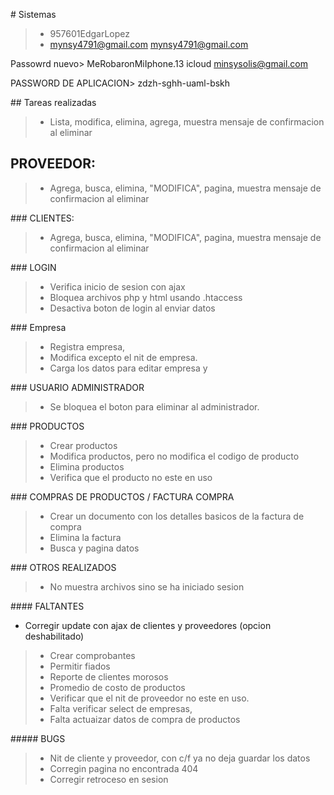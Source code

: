 # Sistemas

> - 957601EdgarLopez 
> - mynsy4791@gmail.com
mynsy4791@gmail.com

Passowrd nuevo>
MeRobaronMiIphone.13
icloud
minsysolis@gmail.com


PASSWORD DE APLICACION>
zdzh-sghh-uaml-bskh

## Tareas realizadas 
> - Lista, modifica, elimina, agrega, muestra mensaje de confirmacion al eliminar

## PROVEEDOR:
> - Agrega, busca, elimina, "MODIFICA", pagina, muestra mensaje de confirmacion al eliminar

### CLIENTES:
> - Agrega, busca, elimina, "MODIFICA", pagina, muestra mensaje de confirmacion al eliminar

### LOGIN
> - Verifica inicio de sesion con ajax 
> - Bloquea archivos php y html usando .htaccess
> - Desactiva boton de login al enviar datos

### Empresa
> - Registra empresa, 
> - Modifica excepto el nit de empresa.
> - Carga los datos para editar empresa y 

### USUARIO ADMINISTRADOR
> - Se bloquea el boton para eliminar al administrador.

### PRODUCTOS
> - Crear productos
> - Modifica productos, pero no modifica el codigo de producto
> - Elimina productos
> - Verifica que el producto no este en uso

### COMPRAS DE PRODUCTOS / FACTURA COMPRA
> - Crear un documento con los detalles basicos de la factura de compra
> - Elimina la factura
> - Busca y pagina datos

### OTROS REALIZADOS
> - No muestra archivos sino se ha iniciado sesion

#### FALTANTES 
- Corregir update con ajax de clientes y proveedores (opcion deshabilitado)
> - Crear comprobantes
> - Permitir fiados
> - Reporte de clientes morosos
> - Promedio de costo de productos 
> - Verificar que el nit de proveedor no este en uso.
> - Falta verificar select de empresas, 
> - Falta actuaizar datos de compra de productos

##### BUGS
> - Nit de cliente y proveedor, con c/f ya no deja guardar los datos
> - Corregin pagina no encontrada 404
> - Corregir retroceso en sesion